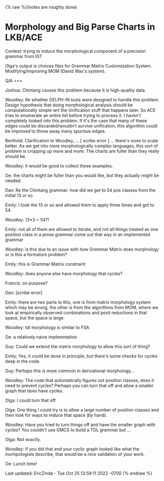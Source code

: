 {% raw %}(notes are roughly done)

# Morphology and Big Parse Charts in LKB/ACE

Context: trying to induce the morphological component of a precision
grammar from IGT

Olga's output is choices files for Grammar Matrix Customization System.
Modifying/Improving MOM (David Wax's system).

Q/A ===

Joshua: Chintang causes this problem because it is high-quality data.

Woodley: Re whether DELPH-IN tools were designed to handle this problem.
Design hypothesis that doing morphological analysis should be
computationally simple wrt the Unification stuff that happens later. So
ACE tries to enumerate an entire list before trying to process it. I
haven't completely looked into this problem. If it's the case that many
of these edges could be discarded/wouldn't survive unification, this
algorithm could be improved to throw away many spurious edges.

Berthold: Clarification to Woodley, ... \[ scribe error \] ... there's
room to scale better. As we get into more morphologically complex
languages, this sort of problem is cropping up more and more. The charts
are fuller than they really should be.

Woodley: it would be good to collect these examples.

Oe: the charts might be fuller than you would like, but they actually
might be needed.

Dan: Re the Chintang grammar: how did we get to 54 pos classes from the
initial 13 or so

Emily: I took the 13 or so and allowed them to apply three times and got
to 54.

Woodley: 13\*3 = 54?!

Emily: not all of them are allowed to iterate, and not all things
treated as one position class in a prose grammar come out that way in an
implemented grammar

Woodley: is this due to an issue with how Grammar Matrix does morphology
or is this a formalism problem?

Emily: this is Grammar Matrix constraint

Woodley: does anyone else have morphology that cycles?

Francis: on purpose?

Dan: \[scribe error\]

Emily: there are two parts to this, one is from matrix morphology system
which may be wrong, the other is from the algorithms from MOM, where we
look at empirically observed combinations and posit reductions in that
space, but the space is large.

Woodley: tdl morphology is similar to FSA

Oe: a relatively naive implemntation

Guy: Could we extend the matrix morphology to allow this sort of thing?

Emily: Yes, it could be done in principle, but there's some checks for
cycles deep in the code.

Guy: Perhaps this is more common in derivational morphology...

Woodley: The code that automatically figures out position classes, does
it need to prevent cycles? Perhaps you can turn that off and allow a
smaller graph that does have cycles.

Olga: I could turn that off.

Olga: One thing I could try is to allow a large number of position
classes and then look for ways to reduce that space (by hand).

Woodley: Have you tried to turn things off and have the smaller graph
with cycles? You couldn't use GMCS to build a TDL grammar but ...

Olga: Not exactly.

Woodley: If you did that and your cyclic graph looked like what the
morhpologists describe, that would be a nice validation of your work.

Oe: Lunch time!

Last updated: EricZinda - Tue Oct 25 13:59:11 2022 -0700
{% endraw %}